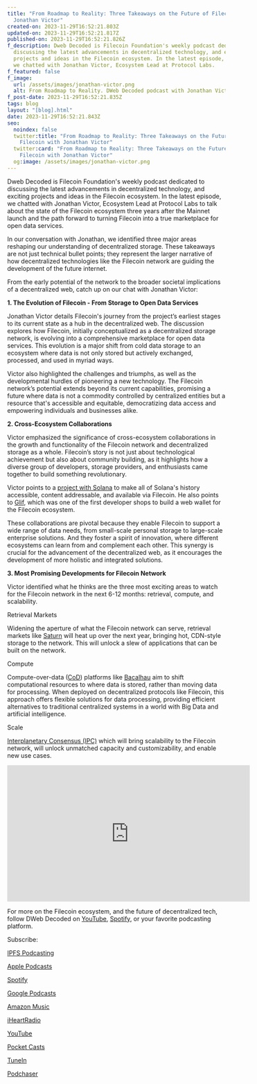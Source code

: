 ```yaml
---
title: "From Roadmap to Reality: Three Takeaways on the Future of Filecoin with
  Jonathan Victor"
created-on: 2023-11-29T16:52:21.803Z
updated-on: 2023-11-29T16:52:21.817Z
published-on: 2023-11-29T16:52:21.826Z
f_description: Dweb Decoded is Filecoin Foundation's weekly podcast dedicated to
  discussing the latest advancements in decentralized technology, and exciting
  projects and ideas in the Filecoin ecosystem.​​​​​​​​​​ In the latest episode,
  we chatted with Jonathan Victor, Ecosystem Lead at Protocol Labs.
f_featured: false
f_image:
  url: /assets/images/jonathan-victor.png
  alt: From Roadmap to Reality. DWeb Decoded podcast with Jonathan Victor
f_post-date: 2023-11-29T16:52:21.835Z
tags: blog
layout: "[blog].html"
date: 2023-11-29T16:52:21.843Z
seo:
  noindex: false
  twitter:title: "From Roadmap to Reality: Three Takeaways on the Future of
    Filecoin with Jonathan Victor"
  twitter:card: "From Roadmap to Reality: Three Takeaways on the Future of
    Filecoin with Jonathan Victor"
  og:image: /assets/images/jonathan-victor.png
---
```

Dweb Decoded is Filecoin Foundation's weekly podcast dedicated to discussing the latest advancements in decentralized technology, and exciting projects and ideas in the Filecoin ecosystem.​​​​​​​​​​ In the latest episode, we chatted with Jonathan Victor, Ecosystem Lead at Protocol Labs to talk about the state of the Filecoin ecosystem three years after the Mainnet launch and the path forward to turning Filecoin into a true marketplace for open data services. 

In our conversation with Jonathan, we identified three major areas reshaping our understanding of decentralized storage. These takeaways are not just technical bullet points; they represent the larger narrative of how decentralized technologies like the Filecoin network are guiding the development of the future internet. 

From the early potential of the network to the broader societal implications of a decentralized web, catch up on our chat with Jonathan Victor:

**1. The Evolution of Filecoin - From Storage to Open Data Services**

Jonathan Victor details Filecoin's journey from the project’s earliest stages to its current state as a hub in the decentralized web. The discussion explores how Filecoin, initially conceptualized as a decentralized storage network, is evolving into a comprehensive marketplace for open data services. This evolution is a major shift from cold data storage to an ecosystem where data is not only stored but actively exchanged, processed, and used in myriad ways.

Victor also highlighted the challenges and triumphs, as well as the developmental hurdles of pioneering a new technology. The Filecoin network’s potential extends beyond its current capabilities, promising a future where data is not a commodity controlled by centralized entities but a resource that's accessible and equitable, democratizing data access and empowering individuals and businesses alike. 

**2. Cross-Ecosystem Collaborations**

Victor emphasized the significance of cross-ecosystem collaborations in the growth and functionality of the Filecoin network and decentralized storage as a whole. Filecoin’s story is not just about technological achievement but also about community building, as it highlights how a diverse group of developers, storage providers, and enthusiasts came together to build something revolutionary. 

Victor points to a [project with Solana](https://github.com/rpcpool/yellowstone-faithful#filecoin-fetch-via-cid) to make all of Solana's history accessible, content addressable, and available via Filecoin. He also points to [Glif](https://www.glif.io/en), which was one of the first developer shops to build a web wallet for the Filecoin ecosystem. 

These collaborations are pivotal because they enable Filecoin to support a wide range of data needs, from small-scale personal storage to large-scale enterprise solutions. And they foster a spirit of innovation, where different ecosystems can learn from and complement each other. This synergy is crucial for the advancement of the decentralized web, as it encourages the development of more holistic and integrated solutions.

**3. Most Promising Developments for Filecoin Network**

Victor identified what he thinks are the three most exciting areas to watch for the Filecoin network in the next 6-12 months: retrieval, compute, and scalability.

Retrieval Markets

Widening the aperture of what the Filecoin network can serve, retrieval markets like [Saturn](https://saturn.tech/) will heat up over the next year, bringing hot, CDN-style storage to the network. This will unlock a slew of applications that can be built on the network.

Compute

Compute-over-data ([CoD](https://www.cod.cloud/)) platforms like [Bacalhau](https://www.bacalhau.org/) aim to shift computational resources to where data is stored, rather than moving data for processing. When deployed on decentralized protocols like Filecoin, this approach offers flexible solutions for data processing, providing efficient alternatives to traditional centralized systems in a world with Big Data and artificial intelligence.

Scale

[Interplanetary Consensus (IPC)](https://www.ipc.space/) which will bring scalability to the Filecoin network, will unlock unmatched capacity and customizability, and enable new use cases.

<iframe
width="560"
height="315"
src="https://www.youtube.com/embed/8dZjqd3SzBo?si=Oe81_skdtgz2L_3X"
title="YouTube video player"
allow="accelerometer; autoplay; clipboard-write; encrypted-media; gyroscope; picture-in-picture"
allowfullscreen
style="border:0;">
</iframe>

For more on the Filecoin ecosystem, and the future of decentralized tech, follow DWeb Decoded on [YouTube](https://www.youtube.com/playlist?list=PLp3zrT1ewY0micCUXk2G1B1-ukbpuclJy), [Spotify](https://open.spotify.com/show/5GPjDV4AVv7xwmg0ByySac?si=af7b9bf4b2994237), or your favorite podcasting platform.

Subscribe:

[IPFS Podcasting](https://ipfspodcasting.net/Feed/454/DWebDecoded) 

[Apple Podcasts](https://podcasts.apple.com/us/podcast/dweb-decoded/id1702936954) 

[Spotify](https://open.spotify.com/show/5GPjDV4AVv7xwmg0ByySac?si=af7b9bf4b2994237)

[Google Podcasts](https://podcasts.google.com/feed/aHR0cHM6Ly9hbmNob3IuZm0vcy9lNmIzZDQwNC9wb2RjYXN0L3Jzcw)

[Amazon Music](https://music.amazon.com/podcasts/2dcdde2f-be5c-41e6-bd0d-dc09adf27894/dweb-decoded) 

[iHeartRadio](https://iheart.com/podcast/120429254/)

[YouTube](https://www.youtube.com/playlist?list=PLp3zrT1ewY0micCUXk2G1B1-ukbpuclJy)

[Pocket Casts](https://pca.st/50sgk357)

[TuneIn](https://tunein.com/podcasts/Technology-Podcasts/DWeb-Decoded-p3766841/)

[Podchaser](https://www.podchaser.com/podcasts/dweb-decoded-5433303)
